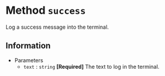 # Method `success`
Log a success message into the terminal.

## Information
 - Parameters
   - `text` : `string` **[Required]** The text to log in the terminal.
